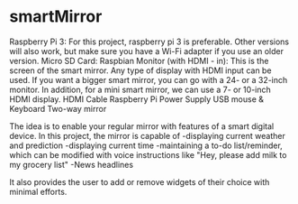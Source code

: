 # smartMirror
Raspberry Pi 3: For this project, raspberry pi 3 is preferable. Other versions will also work, but make sure you have a Wi-Fi adapter if you use an older version.
Micro SD Card: Raspbian 
Monitor (with HDMI - in): This is the screen of the smart mirror. Any type of display with HDMI input can be used. If you want a bigger smart mirror, you can go with a 24- or a 32-inch monitor. In addition, for a mini smart mirror, we can use a 7- or 10-inch HDMI display.
HDMI Cable
Raspberry Pi Power Supply
USB mouse & Keyboard
Two-way mirror 

The idea is to enable your regular mirror with features of a smart digital device.
In this project, the mirror is capable of
-displaying current weather and prediction
-displaying current time
-maintaining a to-do list/reminder, which can be modified with voice instructions like "Hey, please add milk to my grocery list"
-News headlines

It also provides the user to add or remove widgets of their choice with minimal efforts.

